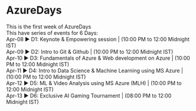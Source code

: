 # AzureDays
This is the first week of AzureDays  
This have series of events for 6 Days: <br />
Apr-08 ▶ D1: Keynote & Empowering session | (10:00 PM to 12:00 Midnight IST)<br />
Apr-09 ▶ D2: Intro to Git & Github | (10:00 PM to 12:00 Midnight IST) <br />
Apr-10 ▶ D3: Fundamentals of Azure & Web development on Azure | (10:00 PM to 12:00 Midnight IST)<br />
Apr-11 ▶ D4: Intro to Data Science & Machine Learning using MS Azure | (10:00 PM to 12:00 Midnight IST)<br />
Apr-12 ▶ D5: ML & Video Analysis using MS Azure (MLH) | (10:00 PM to 12:00 Midnight IST)<br />
Apr-13 ▶ D6: Exclusive AI Gaming Tournament | (08:00 PM to 12:00 Midnight IST)<br />
